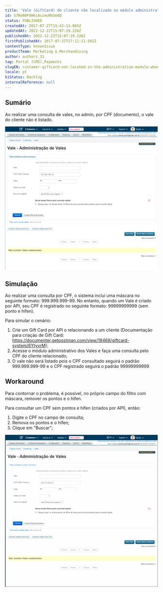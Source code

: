 ```yaml
---
title: 'Vale (GiftCard) de cliente não localizado no módulo administrativo ao realizar consulta por CPF'
id: 57ReN0F8H6iAsimuMoUe8Q
status: PUBLISHED
createdAt: 2017-07-27T15:42:13.805Z
updatedAt: 2022-12-22T15:07:19.226Z
publishedAt: 2022-12-22T15:07:19.226Z
firstPublishedAt: 2017-07-27T17:11:11.501Z
contentType: knownIssue
productTeam: Marketing & Merchandising
author: authors_31
tag: Portal (CMS),Payments
slugEN: customer-giftcard-not-located-in-the-administrative-module-when-performing--cpf-query
locale: pt
kiStatus: Backlog
internalReference: null
---
```


## Sumário

Ao realizar uma consulta de vales, no admin, por CPF (documento), o vale do cliente não é listado.

![vale](https://raw.githubusercontent.com/vtexdocs/known-issues/refs/heads/main/docs/pt/known-issues/Marketing%20&%20Merchandising/vale-giftcard-de-cliente-nao-localizado-no-modulo-administrativo-ao_1.png)

## Simulação

Ao realizar uma consulta por CPF, o sistema inclui uma máscara no seguinte formato: 999.999.999-99. No entanto, quando um Vale é criado por API, seu CPF é registrado no seguinte formato: 99999999999 (sem ponto e hífen).

Para simular o cenário:

1. Crie um Gift Card por API o relacionando a um cliente (Documentação para criação de Gift Card: https://documenter.getpostman.com/view/18468/giftcard-system/6YtyvrM);
2. Acesse o módulo administrativo dos Vales e faça uma consulta pelo CPF do cliente relacionado;
3. O vale não será listado pois o CPF consultado seguirá o padrão 999.999.999-99 e o CPF registrado seguirá o padrão 99999999999

## Workaround

Para contornar o problema, é possível, no próprio campo do filtro com máscara, remover os pontos e o hífen.

Para consultar um CPF sem pontos e hífen (criados por API), então:
1. Digite o CPF no campo de consulta;
2. Remova os pontos e o hífen;
3. Clique em "Buscar";

![vale animado](https://raw.githubusercontent.com/vtexdocs/known-issues/refs/heads/main/docs/pt/known-issues/Marketing%20&%20Merchandising/vale-giftcard-de-cliente-nao-localizado-no-modulo-administrativo-ao_2.gif)

